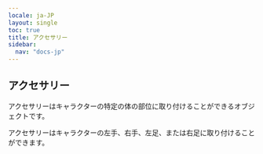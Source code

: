 ```yaml
---
locale: ja-JP
layout: single
toc: true
title: アクセサリー
sidebar:
  nav: "docs-jp"
---
```

## アクセサリー
アクセサリーはキャラクターの特定の体の部位に取り付けることができるオブジェクトです。

アクセサリーはキャラクターの左手、右手、左足、または右足に取り付けることができます。